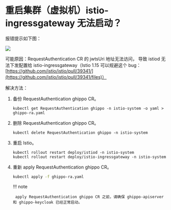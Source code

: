 # 重启集群（虚拟机）istio-ingressgateway 无法启动？

报错提示如下图：

![](https://docs.daocloud.io/daocloud-docs-images/docs/reference/images/bug01.png)

可能原因：RequestAuthentication CR 的 jwtsUri 地址无法访问，
导致 istiod 无法下发配置给 istio-ingressgateway（Istio 1.15 可以规避这个 bug：
[https://github.com/istio/istio/pull/39341/](https://github.com/istio/istio/pull/39341/files)）

解决方法：

1. 备份 RequestAuthentication ghippo CR。

    ```shell
    kubectl get RequestAuthentication ghippo -n istio-system -o yaml > ghippo-ra.yaml 
    ```

2. 删除 RequestAuthentication ghippo CR。

    ```shell
    kubectl delete RequestAuthentication ghippo -n istio-system 
    ```

3. 重启 Istio。

    ```shell
    kubectl rollout restart deploy/istiod -n istio-system
    kubectl rollout restart deploy/istio-ingressgateway -n istio-system 
    ```

4. 重新 apply RequestAuthentication ghippo CR。

    ```sh
    kubectl apply -f ghippo-ra.yaml 
    ```

    !!! note

        apply RequestAuthentication ghippo CR 之前，请确保 ghippo-apiserver 和 ghippo-keycloak 已经正常启动。
